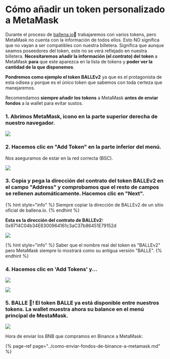 # Cómo añadir un token personalizado a MetaMask

Durante el proceso de [ballena.io](https://ballena.io/)🐋 trabajaremos con varios tokens, pero MetaMask no cuenta con la información de todos ellos. Esto NO significa que no vayan a ser compatibles con nuestra billetera. Significa que aunque seamos poseedores del token, este no se verá reflejado en nuestra billetera. **Necesitaremos añadir la información \(el contrato\) del token** a MetaMask **para** que este aparezca en la lista de tokens y **poder ver la cantidad de la que disponemos**.

**Pondremos como ejemplo el token BALLEv2** ya que es el protagonista de esta odisea y porque es el único token que sabemos con toda certeza que manejaremos.

Recomendamos **siempre añadir los tokens** a MetaMask **antes de enviar fondos** a la wallet para evitar sustos.



### 1. Abrimos MetaMask, icono en la parte superior derecha de nuestro navegador.



![](../../../../.gitbook/assets/1%20%288%29.png)

### 

### 2. Hacemos clic en "Add Token" en la parte inferior del menú.

Nos aseguramos de estar en la red correcta \(BSC\).



![](../../../../.gitbook/assets/2%20%287%29.png)

### 

### 3. Copia y pega la dirección del contrato del token BALLEv2 en el campo "Address" y comprobamos que el resto de campos se rellenen automáticamente. Hacemos clic en "Next".

{% hint style="info" %}
Siempre copiar la dirección de BALLEv2 de un sitio oficial de ballena.io.
{% endhint %}

**Esta es la dirección del contrato de BALLEv2:** 0x9714C04b34E6300964161c3aC37b86451E79152d



![](../../../../.gitbook/assets/screenshot-2021-05-24-at-18.39.06.png)



{% hint style="info" %}
Saber que el nombre real del token es "BALLEv2" pero MetaMask siempre lo mostrará como su antigua versión "BALLE".
{% endhint %}



### 4. Hacemos clic en 'Add Tokens' y...



![](../../../../.gitbook/assets/5%20%285%29.png)



![](../../../../.gitbook/assets/6.png)

#### 

### 5. BALLE 🐋! El token BALLE ya está disponible entre nuestros tokens. La wallet muestra ahora su balance en el menú principal de MestaMask.



![](../../../../.gitbook/assets/7%20%283%29.png)





Hora de enviar los BNB que compramos en Binance a MetaMask:

{% page-ref page="../como-enviar-fondos-de-binance-a-metamask.md" %}





